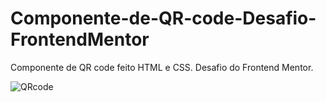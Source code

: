 # Componente-de-QR-code-Desafio-FrontendMentor
 Componente de QR code feito HTML e CSS. Desafio do Frontend Mentor.
 
![QRcode](https://user-images.githubusercontent.com/98965608/166167804-6fb9289a-6e9e-4ae3-9fec-ff9af54eaa53.png)
